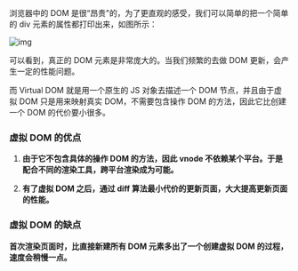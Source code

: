 浏览器中的 DOM 是很“昂贵"的，为了更直观的感受，我们可以简单的把一个简单的 div 元素的属性都打印出来，如图所示：

![img](https://p3-juejin.byteimg.com/tos-cn-i-k3u1fbpfcp/4dbd5d804b2a4a13bb3d55c9b6d34eb7~tplv-k3u1fbpfcp-zoom-1.image)

可以看到，真正的 DOM 元素是非常庞大的。当我们频繁的去做 DOM 更新，会产生一定的性能问题。

而 Virtual DOM 就是用一个原生的 JS 对象去描述一个 DOM 节点，并且由于虚拟 DOM 只是用来映射真实 DOM，不需要包含操作 DOM 的方法，因此它比创建一个 DOM 的代价要小很多。



### 虚拟 DOM 的优点

1. **由于它不包含具体的操作 DOM 的方法，因此 vnode 不依赖某个平台。于是配合不同的渲染工具，跨平台渲染成为可能。**



2. **有了虚拟 DOM 之后，通过 diff 算法最小代价的更新页面，大大提高更新页面的性能。**



### 虚拟 DOM 的缺点

**首次渲染页面时，比直接新建所有 DOM 元素多出了一个创建虚拟 DOM 的过程，速度会稍慢一点。**